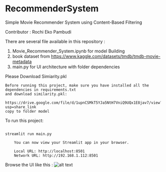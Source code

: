 # RecommenderSystem
Simple Movie Recommender System using Content-Based Filtering


Contributor : Rochi Eko Pambudi

There are several file available in this repository :
1. Movie_Recommender_System.ipynb for model Building
2. book dataset from https://www.kaggle.com/datasets/tmdb/tmdb-movie-metadata
3. main.py for UI architecture with folder dependencies

Please Download Simiarity.pkl 
```
Before running this project, make sure you have installed all the dependencies in requirements.txt
and download similarity.pkl:

https://drive.google.com/file/d/1upnCSMkT5YJa5NtH7VniQ9UQx1E8jav7/view?usp=share_link
copy to folder model
```

To run this project:  
```

streamlit run main.py

    You can now view your Streamlit app in your browser.

    Local URL: http://localhost:8501
    Network URL: http://192.168.1.112:8501
```

Browse the UI like this :
![alt text](https://github.com/rochiekop/RecommenderSystem/master/img/main.PNG)
